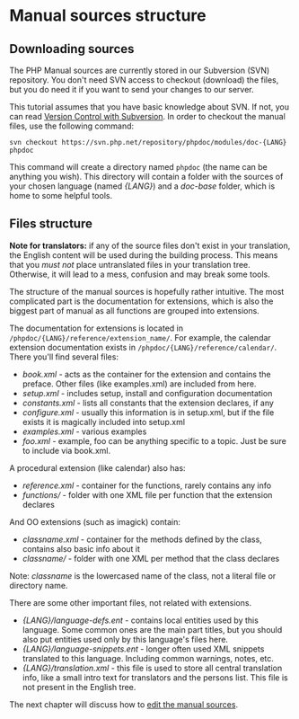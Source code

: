 # Manual sources structure

## Downloading sources
The PHP Manual sources are currently stored in our Subversion (SVN) repository.
You don't need SVN access to checkout (download) the files, but you do need it
if you want to send your changes to our server.

This tutorial assumes that you have basic knowledge about SVN.
If not, you can read [Version Control with Subversion](http://svnbook.red-bean.com/).
In order to checkout the manual files, use the following command:

```
svn checkout https://svn.php.net/repository/phpdoc/modules/doc-{LANG} phpdoc
```

This command will create a directory named `phpdoc` (the name can be anything you wish).
This directory will contain a folder with the sources of your chosen language
(named *{LANG}*) and a *doc-base* folder, which is home to some helpful tools.

## Files structure
**Note for translators:** if any of the source files don't exist in your translation, the English content will be used
during the building process. This means that you *must not* place untranslated files in your translation tree. Otherwise,
it will lead to a mess, confusion and may break some tools.

The structure of the manual sources is hopefully rather intuitive. The most
complicated part is the documentation for extensions, which is also the biggest
part of manual as all functions are grouped into extensions.

The documentation for extensions is located in `/phpdoc/{LANG}/reference/extension_name/`.  For example, 
the calendar extension documentation exists in  `/phpdoc/{LANG}/reference/calendar/`. There you'll find several files:
- *book.xml* - acts as the container for the extension and contains the preface. Other files (like examples.xml)
are included from here.
- *setup.xml* - includes setup, install and configuration documentation
- *constants.xml* - lists all constants that the extension declares, if any
- *configure.xml* - usually this information is in setup.xml, but if the file exists it is magically
included into setup.xml
- *examples.xml* - various examples
- *foo.xml* - example, foo can be anything specific to a topic. Just be sure to include via book.xml.

A procedural extension (like calendar) also has:
- *reference.xml* - container for the functions, rarely contains any info
- *functions/* - folder with one XML file per function that the extension declares

And OO extensions (such as imagick) contain: 
- *classname.xml* - container for the methods defined by the class, contains also basic info about it
- *classname/* - folder with one XML per method that the class declares

Note: *classname* is the lowercased name of the class, not a literal file or directory name.

There are some other important files, not related with extensions.
- *{LANG}/language-defs.ent* - contains local entities used by this language. Some common ones are
  the main part titles, but you should also put entities used only by this language's files here.
- *{LANG}/language-snippets.ent* - longer often used XML snippets translated to this language.
  Including common warnings, notes, etc.
- *{LANG}/translation.xml* - this file is used to store all central translation info, like a small
  intro text for translators and the persons list. This file is not present in the English tree.

The next chapter will discuss how to [edit the manual sources](editing.php).

